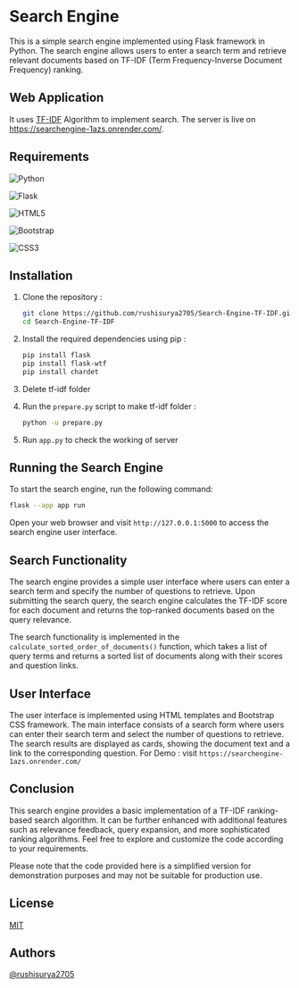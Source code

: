 
# Search Engine

This is a simple search engine implemented using Flask framework in Python. The search engine allows users to enter a search term and retrieve relevant documents based on TF-IDF (Term Frequency-Inverse Document Frequency) ranking.

## Web Application

It uses [TF-IDF](https://en.wikipedia.org/wiki/Tf%E2%80%93idf) Algorithm to implement search. The server is live on https://searchengine-1azs.onrender.com/.

## Requirements

![Python](https://img.shields.io/badge/python-3670A0?style=for-the-badge&logo=python&logoColor=ffdd54)

![Flask](https://img.shields.io/badge/flask-%23000.svg?style=for-the-badge&logo=flask&logoColor=white)

![HTML5](https://img.shields.io/badge/html5-%23E34F26.svg?style=for-the-badge&logo=html5&logoColor=white)

![Bootstrap](https://img.shields.io/badge/bootstrap-%238511FA.svg?style=for-the-badge&logo=bootstrap&logoColor=white)

![CSS3](https://img.shields.io/badge/css3-%231572B6.svg?style=for-the-badge&logo=css3&logoColor=white)


## Installation

1. Clone the repository :
   ```bash
   git clone https://github.com/rushisurya2705/Search-Engine-TF-IDF.git
   cd Search-Engine-TF-IDF
   ```
2. Install the required dependencies using pip :
   ```bash
   pip install flask
   pip install flask-wtf
   pip install chardet
   ```
3. Delete tf-idf folder 

4. Run the `prepare.py` script to make tf-idf folder :
   ```bash
   python -u prepare.py
   ```
5. Run `app.py` to check the working of server


## Running the Search Engine

To start the search engine, run the following command:

```bash
flask --app app run
```

Open your web browser and visit `http://127.0.0.1:5000` to access the search engine user interface.

## Search Functionality

The search engine provides a simple user interface where users can enter a search term and specify the number of questions to retrieve. Upon submitting the search query, the search engine calculates the TF-IDF score for each document and returns the top-ranked documents based on the query relevance.

The search functionality is implemented in the `calculate_sorted_order_of_documents()` function, which takes a list of query terms and returns a sorted list of documents along with their scores and question links.

## User Interface

The user interface is implemented using HTML templates and Bootstrap CSS framework. The main interface consists of a search form where users can enter their search term and select the number of questions to retrieve. The search results are displayed as cards, showing the document text and a link to the corresponding question.
For Demo : visit `https://searchengine-1azs.onrender.com/`

## Conclusion

This search engine provides a basic implementation of a TF-IDF ranking-based search algorithm. It can be further enhanced with additional features such as relevance feedback, query expansion, and more sophisticated ranking algorithms. Feel free to explore and customize the code according to your requirements.

Please note that the code provided here is a simplified version for demonstration purposes and may not be suitable for production use.

## License

[MIT](https://choosealicense.com/licenses/mit/)

## Authors

[@rushisurya2705](https://github.com/rushisurya2705)
